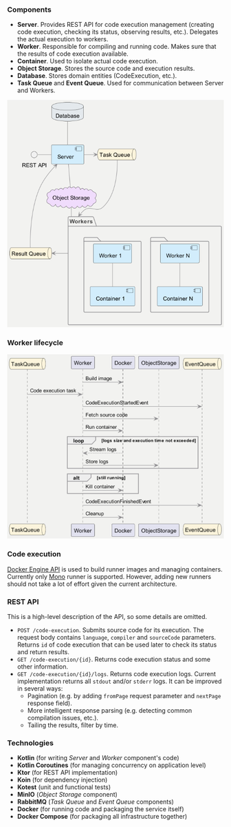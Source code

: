 ### Components
- **Server**. 
Provides REST API for code execution management (creating code execution, checking its status, observing results, etc.).
Delegates the actual execution to workers.
- **Worker**. 
Responsible for compiling and running code. Makes sure that the results of code execution available.
- **Container**. 
Used to isolate actual code execution.
- **Object Storage**.
Stores the source code and execution results.
- **Database**. 
Stores domain entities (CodeExecution, etc.).
- **Task Queue** and **Event Queue**.
Used for communication between Server and Workers.

<img alt="components diagram" src="uml/components.png"/>

### Worker lifecycle
<img alt="worker lifecycle" src="uml/workerLifecycle.png"/>

### Code execution
[Docker Engine API](https://docs.docker.com/engine/api/v1.42) is used to build runner images
and managing containers. Currently only [Mono](https://www.mono-project.com/) runner is supported. However, adding new runners 
should not take a lot of effort given the current architecture.

### REST API
This is a high-level description of the API, so some details are omitted.
- `POST /code-execution`. 
Submits source code for its execution.
The request body contains `language`, `compiler` and `sourceCode` parameters.
Returns `id` of code execution that can be used later to check its status and return results.
- `GET /code-execution/{id}`.
Returns code execution status and some other information.
- `GET /code-execution/{id}/logs`. 
Returns code execution logs.
Current implementation returns all `stdout` and/or `stderr` logs.
It can be improved in several ways:
  - Pagination (e.g. by adding `fromPage` request parameter and `nextPage`
    response field).
  - More intelligent response parsing (e.g. detecting common compilation issues, etc.).
  - Tailing the results, filter by time.

### Technologies
- **Kotlin** (for writing *Server* and *Worker* component's code)
- **Kotlin Coroutines** (for managing concurrency on application level)
- **Ktor** (for REST API implementation)
- **Koin** (for dependency injection)
- **Kotest** (unit and functional tests)
- **MinIO** (*Object Storage* component)
- **RabbitMQ** (*Task Queue* and *Event Queue* components)
- **Docker** (for running code and packaging the service itself)
- **Docker Compose** (for packaging all infrastructure together)